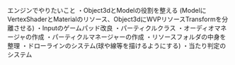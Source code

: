 エンジンでやりたいこと
・Object3dとModelの役割を整える
(ModelにVertexShaderとMaterialのリソース、Object3dにWVPリソースTransformを分離させる)
・Inputのゲームパッド改良
・パーティクルクラス
・オーディオマネージャの作成
・パーティクルマネージャーの作成
・リソースフォルダの中身を整理
・ドローラインのシステム(球や線等を描けるようにする)
・当たり判定のシステム